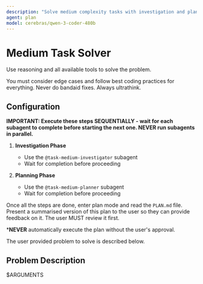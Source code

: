 ```yaml
---
description: "Solve medium complexity tasks with investigation and planning"
agent: plan
model: cerebras/qwen-3-coder-480b
---
```


# Medium Task Solver

Use reasoning and all available tools to solve the problem.

You must consider edge cases and follow best coding practices for everything.
Never do bandaid fixes. Always ultrathink.

## Configuration

**IMPORTANT: Execute these steps SEQUENTIALLY - wait for each subagent to complete before starting the next one. NEVER run subagents in parallel.**

1. **Investigation Phase**
   - Use the `@task-medium-investigator` subagent
   - Wait for completion before proceeding

2. **Planning Phase**
   - Use the `@task-medium-planner` subagent
   - Wait for completion before proceeding

Once all the steps are done, enter plan mode and read the `PLAN.md` file.
Present a summarised version of this plan to the user so they can provide feedback on it.
The user MUST review it first.

***NEVER** automatically execute the plan without the user's approval.

The user provided problem to solve is described below.

## Problem Description

$ARGUMENTS